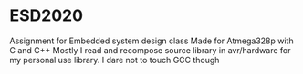 # ESD2020
Assignment for Embedded system design class
Made for Atmega328p with C and C++
Mostly I read and recompose source library in avr/hardware for my personal use library. I dare not to touch GCC though
